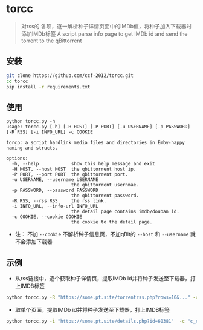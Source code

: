 # torcc
> 对rss的 各项，逐一解析种子详情页面中的IMDb值，将种子加入下载器时添加IMDb标签
> A script parse info page to get IMDb id and send the torrent to the qBittorrent

## 安装 
```sh
git clone https://github.com/ccf-2012/torcc.git
cd torcc
pip install -r requirements.txt
```


## 使用
```
python torcc.py -h
usage: torcc.py [-h] [-H HOST] [-P PORT] [-u USERNAME] [-p PASSWORD] [-R RSS] [-i INFO_URL] -c COOKIE

torcp: a script hardlink media files and directories in Emby-happy naming and structs.

options:
  -h, --help            show this help message and exit
  -H HOST, --host HOST  the qbittorrent host ip.
  -P PORT, --port PORT  the qbittorrent port.
  -u USERNAME, --username USERNAME
                        the qbittorrent usernmae.
  -p PASSWORD, --password PASSWORD
                        the qbittorrent password.
  -R RSS, --rss RSS     the rss link.
  -i INFO_URL, --info-url INFO_URL
                        the detail page contains imdb/douban id.
  -c COOKIE, --cookie COOKIE
                        the cookie to the detail page.
```

* 注： 不加 `--cookie` 不解析种子信息页，不加qBit的 `--host` 和 `--username` 就不会添加下载器


## 示例
* 从rss链接中，逐个获取种子详情页，提取IMDb id并将种子发送至下载器，打上IMDB标签
```sh
python torcc.py -R "https://some.pt.site/torrentrss.php?rows=10&..." -c "c_secure_uid=ABCDE; ....c_secure_tracker_ssl=bm9wZQ=="  -H qb.server.ip -P 8088 -u qb_user -p qb_pass
```

* 取单个页面，提取IMDb id并将种子发送至下载器，打上IMDB标签
```sh
python torcc.py -i "https://some.pt.site/details.php?id=60381"  -c "c_secure_uid=ABCDE; ....c_secure_tracker_ssl=bm9wZQ=="  -H qb.server.ip -P 8088 -u qb_user -p qb_pass
```
